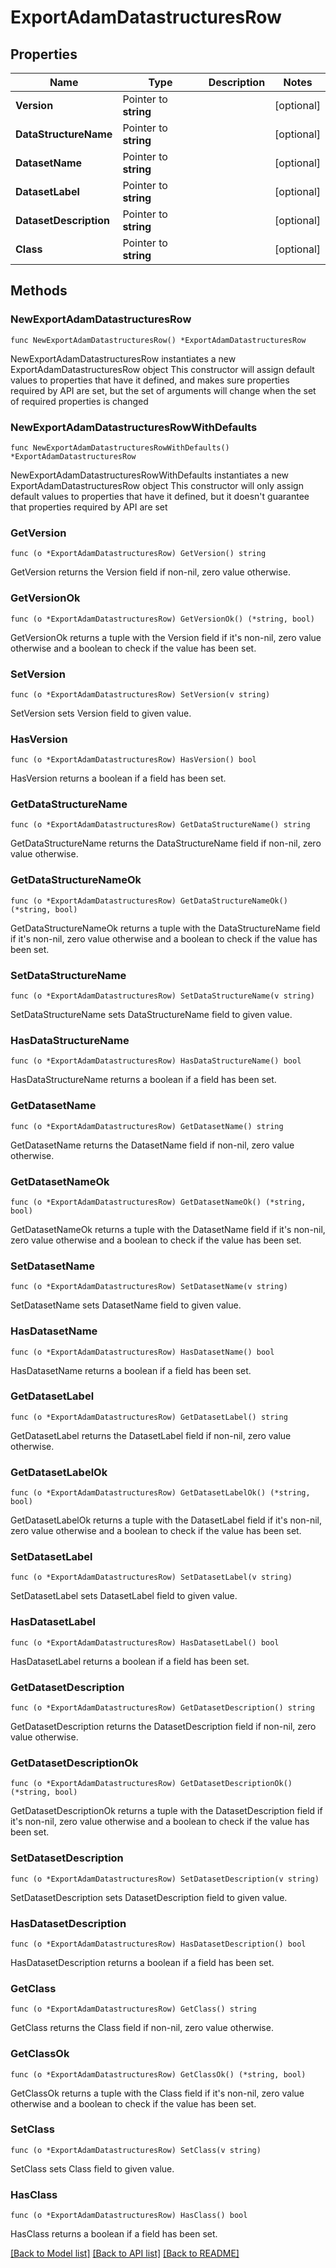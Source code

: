 # ExportAdamDatastructuresRow

## Properties

Name | Type | Description | Notes
------------ | ------------- | ------------- | -------------
**Version** | Pointer to **string** |  | [optional] 
**DataStructureName** | Pointer to **string** |  | [optional] 
**DatasetName** | Pointer to **string** |  | [optional] 
**DatasetLabel** | Pointer to **string** |  | [optional] 
**DatasetDescription** | Pointer to **string** |  | [optional] 
**Class** | Pointer to **string** |  | [optional] 

## Methods

### NewExportAdamDatastructuresRow

`func NewExportAdamDatastructuresRow() *ExportAdamDatastructuresRow`

NewExportAdamDatastructuresRow instantiates a new ExportAdamDatastructuresRow object
This constructor will assign default values to properties that have it defined,
and makes sure properties required by API are set, but the set of arguments
will change when the set of required properties is changed

### NewExportAdamDatastructuresRowWithDefaults

`func NewExportAdamDatastructuresRowWithDefaults() *ExportAdamDatastructuresRow`

NewExportAdamDatastructuresRowWithDefaults instantiates a new ExportAdamDatastructuresRow object
This constructor will only assign default values to properties that have it defined,
but it doesn't guarantee that properties required by API are set

### GetVersion

`func (o *ExportAdamDatastructuresRow) GetVersion() string`

GetVersion returns the Version field if non-nil, zero value otherwise.

### GetVersionOk

`func (o *ExportAdamDatastructuresRow) GetVersionOk() (*string, bool)`

GetVersionOk returns a tuple with the Version field if it's non-nil, zero value otherwise
and a boolean to check if the value has been set.

### SetVersion

`func (o *ExportAdamDatastructuresRow) SetVersion(v string)`

SetVersion sets Version field to given value.

### HasVersion

`func (o *ExportAdamDatastructuresRow) HasVersion() bool`

HasVersion returns a boolean if a field has been set.

### GetDataStructureName

`func (o *ExportAdamDatastructuresRow) GetDataStructureName() string`

GetDataStructureName returns the DataStructureName field if non-nil, zero value otherwise.

### GetDataStructureNameOk

`func (o *ExportAdamDatastructuresRow) GetDataStructureNameOk() (*string, bool)`

GetDataStructureNameOk returns a tuple with the DataStructureName field if it's non-nil, zero value otherwise
and a boolean to check if the value has been set.

### SetDataStructureName

`func (o *ExportAdamDatastructuresRow) SetDataStructureName(v string)`

SetDataStructureName sets DataStructureName field to given value.

### HasDataStructureName

`func (o *ExportAdamDatastructuresRow) HasDataStructureName() bool`

HasDataStructureName returns a boolean if a field has been set.

### GetDatasetName

`func (o *ExportAdamDatastructuresRow) GetDatasetName() string`

GetDatasetName returns the DatasetName field if non-nil, zero value otherwise.

### GetDatasetNameOk

`func (o *ExportAdamDatastructuresRow) GetDatasetNameOk() (*string, bool)`

GetDatasetNameOk returns a tuple with the DatasetName field if it's non-nil, zero value otherwise
and a boolean to check if the value has been set.

### SetDatasetName

`func (o *ExportAdamDatastructuresRow) SetDatasetName(v string)`

SetDatasetName sets DatasetName field to given value.

### HasDatasetName

`func (o *ExportAdamDatastructuresRow) HasDatasetName() bool`

HasDatasetName returns a boolean if a field has been set.

### GetDatasetLabel

`func (o *ExportAdamDatastructuresRow) GetDatasetLabel() string`

GetDatasetLabel returns the DatasetLabel field if non-nil, zero value otherwise.

### GetDatasetLabelOk

`func (o *ExportAdamDatastructuresRow) GetDatasetLabelOk() (*string, bool)`

GetDatasetLabelOk returns a tuple with the DatasetLabel field if it's non-nil, zero value otherwise
and a boolean to check if the value has been set.

### SetDatasetLabel

`func (o *ExportAdamDatastructuresRow) SetDatasetLabel(v string)`

SetDatasetLabel sets DatasetLabel field to given value.

### HasDatasetLabel

`func (o *ExportAdamDatastructuresRow) HasDatasetLabel() bool`

HasDatasetLabel returns a boolean if a field has been set.

### GetDatasetDescription

`func (o *ExportAdamDatastructuresRow) GetDatasetDescription() string`

GetDatasetDescription returns the DatasetDescription field if non-nil, zero value otherwise.

### GetDatasetDescriptionOk

`func (o *ExportAdamDatastructuresRow) GetDatasetDescriptionOk() (*string, bool)`

GetDatasetDescriptionOk returns a tuple with the DatasetDescription field if it's non-nil, zero value otherwise
and a boolean to check if the value has been set.

### SetDatasetDescription

`func (o *ExportAdamDatastructuresRow) SetDatasetDescription(v string)`

SetDatasetDescription sets DatasetDescription field to given value.

### HasDatasetDescription

`func (o *ExportAdamDatastructuresRow) HasDatasetDescription() bool`

HasDatasetDescription returns a boolean if a field has been set.

### GetClass

`func (o *ExportAdamDatastructuresRow) GetClass() string`

GetClass returns the Class field if non-nil, zero value otherwise.

### GetClassOk

`func (o *ExportAdamDatastructuresRow) GetClassOk() (*string, bool)`

GetClassOk returns a tuple with the Class field if it's non-nil, zero value otherwise
and a boolean to check if the value has been set.

### SetClass

`func (o *ExportAdamDatastructuresRow) SetClass(v string)`

SetClass sets Class field to given value.

### HasClass

`func (o *ExportAdamDatastructuresRow) HasClass() bool`

HasClass returns a boolean if a field has been set.


[[Back to Model list]](../README.md#documentation-for-models) [[Back to API list]](../README.md#documentation-for-api-endpoints) [[Back to README]](../README.md)


